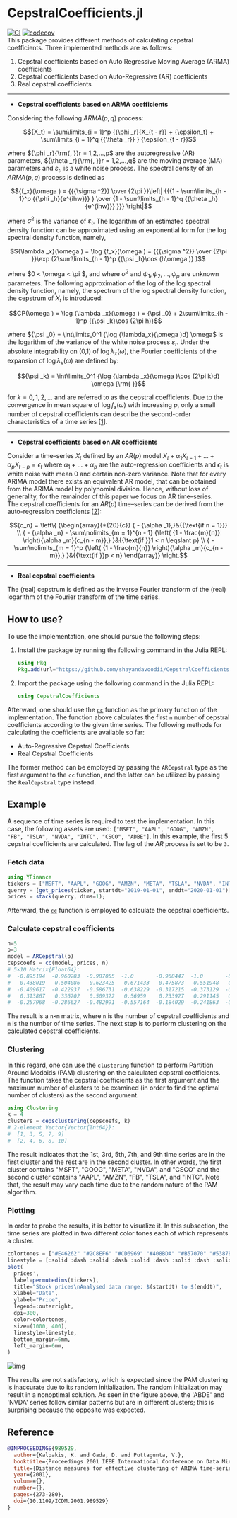 # CepstralCoefficients.jl

[![CI](https://github.com/shayandavoodii/CepstralCoefficients.jl/actions/workflows/ci.yml/badge.svg)](https://github.com/shayandavoodii/CepstralCoefficients.jl/actions/workflows/ci.yml) [![codecov](https://codecov.io/gh/shayandavoodii/CepstralCoefficients.jl/graph/badge.svg?token=A70LOIP6F9)](https://codecov.io/gh/shayandavoodii/CepstralCoefficients.jl)  
This package provides different methods of calculating cepstral coefficients. Three implemented methods are as follows:

1. Cepstral coefficients based on Auto Regressive Moving Average (ARMA) coefficients
2. Cepstral coefficients based on Auto-Regressive (AR) coefficients
3. Real cepstral coefficients

---

- **Cepstral coefficients based on ARMA coefficients**

Considering the following $ARMA(p, q)$ process:

```math
{X_t} = \sum\limits_{i = 1}^p {{\phi _r}{X_{t - r}} + {\epsilon_t} + \sum\limits_{i = 1}^q {{\theta _r}} } {\epsilon_{t - r}}
```

where ${\phi _r}{\rm{, }}r = 1,2,...,p$ are the autoregressive (AR) parameters, ${\theta _r}{\rm{, }}r = 1,2,...,q$ are the moving average (MA) parameters and ${{\varepsilon _t}}$, is a white noise process. The spectral density of an $ARMA(p, q)$ process is defined as

```math
{f_x}(\omega ) = {{{\sigma ^2}} \over {2\pi }}\left| {{{1 - \sum\limits_{h - 1}^p {{\phi _h}{e^{ihw}}} } \over {1 - \sum\limits_{h - 1}^q {{\theta _h}{e^{ihw}}} }}} \right|
```

where ${{\sigma ^2}}$ is the variance of ${{\varepsilon _t}}$. The logarithm of an estimated spectral density function can be approximated using an exponential form for the log spectral density function, namely,

```math
{\lambda _x}(\omega ) = \log {f_x}(\omega ) = {{{\sigma ^2}} \over {2\pi }}\exp (2\sum\limits_{h - 1}^p {{\psi _h}\cos (h\omega )} )
```

where $0 < \omega  < \pi $, and where ${\sigma ^2}$ and ${\psi _1},{\psi _2},...,{\psi _p}$ are unknown parameters. The following approximation of the log of the log spectral density function, namely, the spectrum of the log spectral density function, the cepstrum of ${X_t}$ is introduced:

```math
CP(\omega ) = \log {\lambda _x}(\omega ) = {\psi _0} + 2\sum\limits_{h - 1}^p {{\psi _k}\cos (2\pi h)}
```

where ${\psi _0} = \int\limits_0^1 {\log {\lambda_x}(\omega )d} \omega$ is the logarithm of the variance of the white noise process ${{\varepsilon _t}}$. Under the absolute integrability on (0,1) of $\log {\lambda _x}(\omega )$, the Fourier coefficients of the expansion of $\log {\lambda _x}(\omega )$ are defined by:

```math
{\psi _k} = \int\limits_0^1 {\log {\lambda _x}(\omega )\cos (2\pi k)d} \omega {\rm{    }}
```

for $k = 0,1,2,...$ and are referred to as the cepstral coefficients. Due to the convergence in mean square of $\log {f_x}(\omega )$ with increasing $p$, only a small number of cepstral coefficients can describe the second-order characteristics of a time series [[1](https://doi.org/10.1016/j.eswa.2020.113705)].

---

- **Cepstral coefficients based on AR coefficients**

Consider a time–series $X_t$ defined by an $AR(p)$ model $X_t+\alpha_1X_{t-1}+\dots+\alpha_pX_{t-p}=\epsilon_t$ where $\alpha_1+\dots+\alpha_p$ are the auto-regression coefficients and $\epsilon_t$ is white noise with mean $0$ and certain non-zero variance. Note that for every ARIMA model there exists an equivalent AR model, that can be obtained from the ARIMA model by polynomial division. Hence, without loss of generality, for the remainder of this paper we focus on AR time–series.  
The cepstral coefficients for an $AR(p)$ time–series can be derived from the auto-regression coefficients [[2](https://doi.org/10.1109/ICDM.2001.989529)]:

```math
{c_n} = \left\{ {\begin{array}{*{20}{c}}
  { - {\alpha _1},}&{{\text{if n = 1}}} \\ 
  { - {\alpha _n} - \sum\nolimits_{m = 1}^{n - 1} {\left( {1 - \frac{m}{n}} \right){\alpha _m}{c_{n - m}},} }&{{\text{if }}1 < n \leqslant p} \\ 
  { - \sum\nolimits_{m = 1}^p {\left( {1 - \frac{m}{n}} \right){\alpha _m}{c_{n - m}},} }&{{\text{if }}p < n} 
\end{array}} \right.
```

---

- **Real cepstral coefficients**

The (real) cepstrum is defined as the inverse Fourier transform of the (real) logarithm of the Fourier transform of the time series.

## How to use?

To use the implementation, one should pursue the following steps:

1. Install the package by running the following command in the Julia REPL:  

    ```julia
    using Pkg
    Pkg.add(url="https://github.com/shayandavoodii/CepstralCoefficients.jl.git")
    ```

2. Import the package using the following command in the Julia REPL:

    ```julia
    using CepstralCoefficients
    ```

Afterward, one should use the [`cc`](https://github.com/shayandavoodii/TimeSeries-Cepstral-Clustering/blob/main/src/CepstralClustering.jl#L18-L44) function as the primary function of the implementation. The function above calculates the first `n` number of cepstral coefficients according to the given time series. The following methods for calculating the coefficients are available so far:

- Auto-Regressive Cepstral Coefficients
- Real Cepstral Coefficients

The former method can be employed by passing the `ARCepstral` type as the first argument to the `cc` function, and the latter can be utilized by passing the `RealCepstral` type instead.

## Example

A sequence of time series is required to test the implementation. In this case, the following assets are used: `["MSFT", "AAPL", "GOOG", "AMZN", "FB", "TSLA", "NVDA", "INTC", "CSCO", "ADBE"]`. In this example, the first 5 cepstral coefficients are calculated. The lag of the $AR$ process is set to be `3`.

### Fetch data

```julia
using YFinance
tickers = ["MSFT", "AAPL", "GOOG", "AMZN", "META", "TSLA", "NVDA", "INTC", "CSCO", "ADBE"]
querry = [get_prices(ticker, startdt="2019-01-01", enddt="2020-01-01")["adjclose"] for ticker in tickers]
prices = stack(querry, dims=1);
```

Afterward, the [`cc`](https://github.com/shayandavoodii/TimeSeries-Cepstral-Clustering/blob/b586666d6764ac4e742cc07549c0247be30baa1b/src/CepstralClustering.jl#L15-L96) function is employed to calculate the cepstral coefficients.

### Calculate cepstral coefficients

```julia
n=5
p=3
model = ARCepstral(p)
cepscoefs = cc(model, prices, n)
# 5×10 Matrix{Float64}:
#  -0.895194  -0.960283  -0.987055  -1.0       -0.968447  -1.0       -0.992712  -1.0       -1.0       -0.964975
#   0.438019   0.504086   0.623425   0.671433   0.475873   0.551948   0.563323   0.556987   0.577228   0.553053
#  -0.409617  -0.422937  -0.586731  -0.638229  -0.317215  -0.373129  -0.468687  -0.368036  -0.464358  -0.48796
#   0.313867   0.336202   0.509322   0.56959    0.233927   0.291145   0.386832   0.286327   0.384007   0.402437
#  -0.257968  -0.286627  -0.482991  -0.557164  -0.184029  -0.241863  -0.3434    -0.236681  -0.341143  -0.359296
```

The result is a `n×m` matrix, where `n` is the number of cepstral coefficients and `m` is the number of time series. The next step is to perform clustering on the calculated cepstral coefficients.

### Clustering

In this regard, one can use the `clustering` function to perform Partition Around Medoids (PAM) clustering on the calculated cepstral coefficients. The function takes the cepstral coefficients as the first argument and the maximum number of clusters to be examined (in order to find the optimal number of clusters) as the second argument.

```julia
using Clustering
k = 4
clusters = cepsclustering(cepscoefs, k)
# 2-element Vector{Vector{Int64}}:
#  [1, 3, 5, 7, 9]
#  [2, 4, 6, 8, 10]
```

The result indicates that the 1st, 3rd, 5th, 7th, and 9th time series are in the first cluster and the rest are in the second cluster. In other words, the first cluster contains "MSFT", "GOOG", "META", "NVDA", and "CSCO" and the second cluster contains "AAPL", "AMZN", "FB", "TSLA", and "INTC". Note that, the result may vary each time due to the random nature of the PAM algorithm.

### Plotting

In order to probe the results, it is better to visualize it. In this subsection, the time series are plotted in two different color tones each of which represents a cluster.

```julia
colortones = ["#E46262" "#2C8EF6" "#CD6969" "#408BDA" "#B57070" "#5387BF" "#9E7777" "#6784A3" "#877E7E" "#7A8188"]
linestyle = [:solid :dash :solid :dash :solid :dash :solid :dash :solid :dash]
plot(
  prices',
  label=permutedims(tickers),
  title="Stock prices\nAnalysed data range: $(startdt) to $(enddt)",
  xlabel="Date",
  ylabel="Price",
  legend=:outerright,
  dpi=300,
  color=colortones,
  size=(1000, 400),
  linestyle=linestyle,
  bottom_margin=6mm,
  left_margin=6mm,
)
```

![img](https://github.com/shayandavoodii/TimeSeries-Cepstral-Clustering/blob/main/assets/StockPrices.png)

The results are not satisfactory, which is expected since the PAM clustering is inaccurate due to its random initialization. The random initialization may result in a nonoptimal solution. As seen in the figure above, the 'ABDE' and 'NVDA' series follow similar patterns but are in different clusters; this is surprising because the opposite was expected.

## Reference

```bibtex
@INPROCEEDINGS{989529,
  author={Kalpakis, K. and Gada, D. and Puttagunta, V.},
  booktitle={Proceedings 2001 IEEE International Conference on Data Mining}, 
  title={Distance measures for effective clustering of ARIMA time-series}, 
  year={2001},
  volume={},
  number={},
  pages={273-280},
  doi={10.1109/ICDM.2001.989529}
}
```
